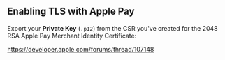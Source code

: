 ## Enabling TLS with Apple Pay

Export your **Private Key** (`.p12`) from the CSR you've created for the 2048 RSA Apple Pay Merchant Identity Certificate:

https://developer.apple.com/forums/thread/107148
